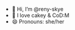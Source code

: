 - 👋 Hi, I’m @reny-skye
- 💞️ I love cakey & CoD:M
- 😄 Pronouns: she/her

<!---
reny-skye/reny-skye is a ✨ special ✨ repository because its `README.md` (this file) appears on your GitHub profile.
You can click the Preview link to take a look at your changes.
--->
